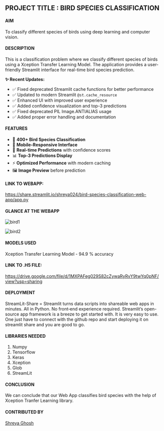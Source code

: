 ## PROJECT TITLE : BIRD SPECIES CLASSIFICATION

#### AIM

To classify different species of birds using deep learning and computer vision.

#### DESCRIPTION

This is a classification problem where we classify different species of birds using a Xception Transfer Learning Model. The application provides a user-friendly Streamlit interface for real-time bird species prediction.

**✨ Recent Updates:**
- ✅ Fixed deprecated Streamlit cache functions for better performance
- ✅ Updated to modern Streamlit `@st.cache_resource` 
- ✅ Enhanced UI with improved user experience
- ✅ Added confidence visualization and top-3 predictions
- ✅ Fixed deprecated PIL Image.ANTIALIAS usage
- ✅ Added proper error handling and documentation

#### FEATURES

- 🦅 **400+ Bird Species Classification**
- 📱 **Mobile-Responsive Interface** 
- 🎯 **Real-time Predictions** with confidence scores
- 📊 **Top-3 Predictions Display**
- ⚡ **Optimized Performance** with modern caching
- 🖼️ **Image Preview** before prediction

#### LINK TO WEBAPP:

https://share.streamlit.io/shreya024/bird-species-classification-web-app/app.py

#### GLANCE AT THE WEBAPP

![bird1](https://user-images.githubusercontent.com/72400676/160309740-bf22a5e4-4887-4f08-a514-2deaf984d5e1.JPG)

![bird2](https://user-images.githubusercontent.com/72400676/160309748-b9cdc5e7-d2c1-466c-bbdd-7ad3cedeaa45.JPG)

#### MODELS USED

Xception Transfer Learning Model - 94.9 % accuracy

#### LINK TO .H5 FILE:

https://drive.google.com/file/d/1MXPAFeg029S82cZywaRyRvY9twYq0pNF/view?usp=sharing

#### DEPLOYMENT

StreamLit-Share = Streamlit turns data scripts into shareable web apps in minutes. All in Python. No front‑end experience required. Streamlit’s open-source app framework is a breeze to get started with. It is very easy to use. One just have to connect with the github repo and start deploying it on streamlit share and you are good to go.

#### LIBRARIES NEEDED

1. Numpy
2. Tensorflow
3. Keras
4. Xception
5. Glob
6. StreamLit

#### CONCLUSION

We can conclude that our Web App classifies bird species with the help of Xception Tranfer Learning library.

#### CONTRIBUTED BY

[Shreya Ghosh](https://github.com/shreya024)
